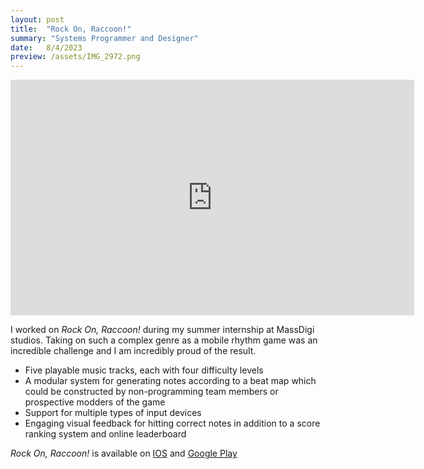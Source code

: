 ```yaml
---
layout: post
title:  "Rock On, Raccoon!"
summary: "Systems Programmer and Designer"
date:   8/4/2023
preview: /assets/IMG_2972.png
---
```


<iframe width="646" height="377" src="https://www.youtube.com/embed/ssWZExkMvnk?si=kQ5uOBSOthp3LRHc" title="YouTube video player" frameborder="0" allow="accelerometer; autoplay; clipboard-write; encrypted-media; gyroscope; picture-in-picture; web-share" referrerpolicy="strict-origin-when-cross-origin" allowfullscreen></iframe>

I worked on *Rock On, Raccoon!* during my summer internship at MassDigi studios. Taking on such a complex genre as a mobile rhythm game was an incredible challenge and I am incredibly proud of the result.

- Five playable music tracks, each with four difficulty levels
- A modular system for generating notes according to a beat map which could be constructed by non-programming team members or prospective modders of the game
- Support for multiple types of input devices
- Engaging visual feedback for hitting correct notes in addition to a score ranking system and online leaderboard


*Rock On, Raccoon!* is available on [IOS](https://apps.apple.com/us/app/rock-on-raccoon/id6450372557) and [Google Play](https://play.google.com/store/apps/details?id=com.MassDiGI.TeamCottonCandy)
